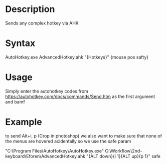 # Description
Sends any complex hotkey via AHK

# Syntax
AutoHotkey.exe AdvancedHotkey.ahk "{Hotkeys}" {mouse pos safty}

# Usage
Simply enter the autohotkey codes from https://autohotkey.com/docs/commands/Send.htm as the first argument and bamf

# Example
to send Alt+i, p (Crop in photoshop)
we also want to make sure that none of the menus are hovered acidentally so we use the safe param

"C:\Program Files\AutoHotkey\AutoHotkey.exe" C:\Workflow\2nd-keyboard\Eforen\AdvancedHotkey.ahk "{ALT down}{i 1}{ALT up}{p 1}" safe